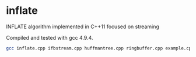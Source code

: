 # inflate
INFLATE algorithm implemented in C++11 focused on streaming

Compiled and tested with gcc 4.9.4.

```bash
gcc inflate.cpp ifbstream.cpp huffmantree.cpp ringbuffer.cpp example.cpp -o example
```
